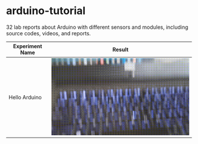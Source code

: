 # arduino-tutorial
32 lab reports about Arduino with different sensors and modules, including source codes, videos, and reports.

|  Experiment Name | Result  |
|  ----  | :----:  |
| Hello Arduino  | ![image](https://github.com/yinghansun/arduino-tutorial/blob/main/gif/basic/1%20Hello%20Arduino.gif) |